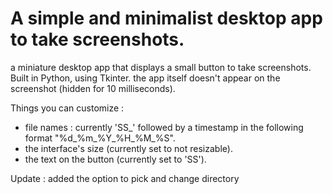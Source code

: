 # A simple and minimalist desktop app to take screenshots. #

a miniature desktop app that displays a small button to take screenshots.
Built in Python, using Tkinter.
the app itself doesn't appear on the screenshot (hidden for 10 milliseconds).

Things you can customize :
- file names : currently 'SS_' followed by a timestamp in the following format "%d_%m_%Y_%H_%M_%S".
- the interface's size (currently set to not resizable).
- the text on the button (currently set to 'SS').

Update : added the option to pick and change directory
